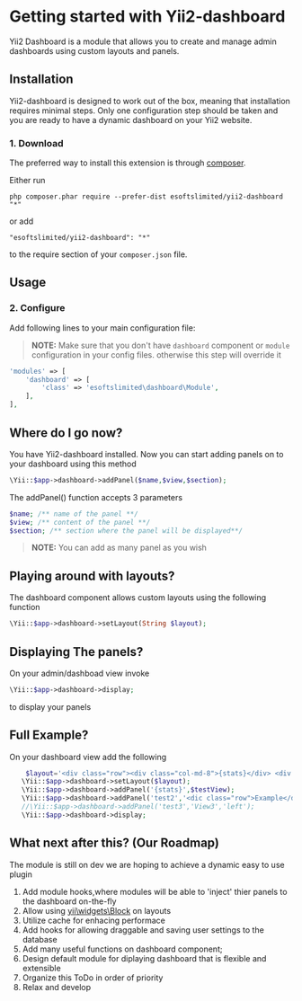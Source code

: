 Getting started with Yii2-dashboard
=========
Yii2 Dashboard is a module that allows you to create and manage admin dashboards using custom layouts and panels.



Installation
------------
Yii2-dashboard is designed to work out of the box, meaning that installation requires
minimal steps. Only one configuration step should be taken and you are ready to
have a dynamic dashboard on your Yii2 website.

### 1. Download
The preferred way to install this extension is through [composer](http://getcomposer.org/download/).

Either run

```
php composer.phar require --prefer-dist esoftslimited/yii2-dashboard "*"
```

or add

```
"esoftslimited/yii2-dashboard": "*"
```

to the require section of your `composer.json` file.


Usage
-----
### 2. Configure

Add following lines to your main configuration file:
> **NOTE:** Make sure that you don't have `dashboard` component or `module` configuration in your config files. otherwise this step will override it

```php
'modules' => [
    'dashboard' => [
        'class' => 'esoftslimited\dashboard\Module',
    ],
],
```
## Where do I go now?
You have Yii2-dashboard installed. Now you can start adding panels on to your dashboard using this method
```php
\Yii::$app->dashboard->addPanel($name,$view,$section);
```
The addPanel() function accepts 3 parameters

```php
$name; /** name of the panel **/
$view; /** content of the panel **/
$section; /** section where the panel will be displayed**/
```
> **NOTE:** You can add as many panel as you wish

## Playing around with layouts?
The dashboard component allows custom layouts using the following function
```php
\Yii::$app->dashboard->setLayout(String $layout);
```
## Displaying The panels?
On your admin/dashboad view invoke 
```php
\Yii::$app->dashboard->display;
```
to display your panels
## Full Example?
On your dashboard view add the following

```php
    $layout='<div class="row"><div class="col-md-8">{stats}</div> <div class="col-md-4">{test2}</div></div></div>';
   \Yii::$app->dashboard->setLayout($layout);
   \Yii::$app->dashboard->addPanel('{stats}',$testView);
   \Yii::$app->dashboard->addPanel('test2','<dic class="row">Example</div>');
   //\Yii::$app->dashboard->addPanel('test3','View3','left');
   \Yii::$app->dashboard->display;
```
## What next after this? (Our Roadmap)
The module is still on dev we are hoping to achieve a dynamic easy to use plugin 

1. Add module hooks,where modules will be able to 'inject' thier panels to the dashboard on-the-fly
2. Allow using [yii\widgets\Block](http://www.yiiframework.com/doc-2.0/yii-widgets-block.html) on layouts
3. Utilize cache for enhacing performace
4. Add hooks for allowing draggable and saving user settings to the database
5. Add many useful functions on dashboard component;
6. Design default module for diplaying dashboard that is flexible and extensible
7. Organize this ToDo in order of priority
8. Relax and develop

